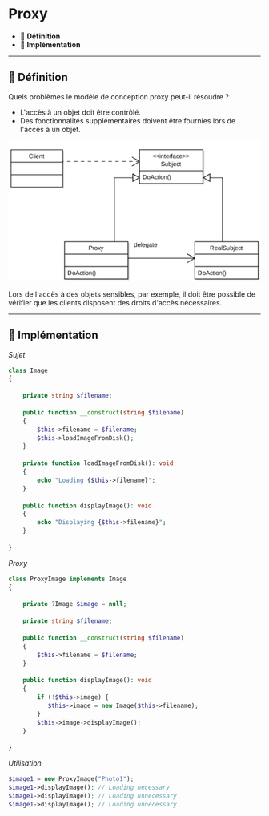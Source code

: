 # Proxy

*  🔖 **Définition**
*  🔖 **Implémentation**

___

## 📑 Définition

Quels problèmes le modèle de conception proxy peut-il résoudre ?

* L'accès à un objet doit être contrôlé.
* Des fonctionnalités supplémentaires doivent être fournies lors de l'accès à un objet.

![image](https://raw.githubusercontent.com/seeren-training/Design-Pattern/master/wiki/resources/Proxy.png)

Lors de l'accès à des objets sensibles, par exemple, il doit être possible de vérifier que les clients disposent des droits d'accès nécessaires.

___

## 📑 Implémentation

*Sujet*

```php
class Image
{

    private string $filename;

    public function __construct(string $filename)
    {
        $this->filename = $filename;
        $this->loadImageFromDisk();
    }

    private function loadImageFromDisk(): void
    {
        echo "Loading {$this->filename}";
    }

    public function displayImage(): void
    {
    	echo "Displaying {$this->filename}";
    }

}
```

*Proxy*

```php
class ProxyImage implements Image
{

    private ?Image $image = null;

    private string $filename;

    public function __construct(string $filename)
    {
        $this->filename = $filename;
    }

    public function displayImage(): void
    {
        if (!$this->image) {
           $this->image = new Image($this->filename);
        }
        $this->image->displayImage();
    }

}
```

*Utilisation*

```php
$image1 = new ProxyImage("Photo1");
$image1->displayImage(); // Loading necessary
$image1->displayImage(); // Loading unnecessary
$image1->displayImage(); // Loading unnecessary
```